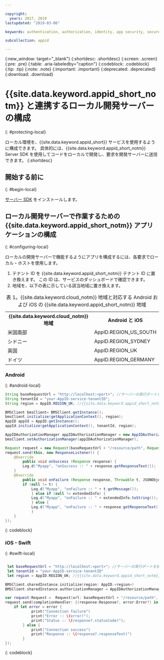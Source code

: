 ```yaml
---

copyright:
  years: 2017, 2019
lastupdated: "2019-03-06"

keywords: authentication, authorization, identity, app security, secure

subcollection: appid

---
```


{:new_window: target="_blank"}
{:shortdesc: .shortdesc}
{:screen: .screen}
{:pre: .pre}
{:table: .aria-labeledby="caption"}
{:codeblock: .codeblock}
{:tip: .tip}
{:note: .note}
{:important: .important}
{:deprecated: .deprecated}
{:download: .download}


#  {{site.data.keyword.appid_short_notm}} と連携するローカル開発サーバーの構成
{: #protecting-local}

ローカル環境を、{{site.data.keyword.appid_short}} サービスを使用するように構成できます。 具体的には、{{site.data.keyword.appid_short_notm}} Server SDK を使用してコードをローカルで開発し、要求を開発サーバーに送信できます。
{:shortdesc}


## 開始する前に
{: #begin-local}

[サーバー SDK](/docs/services/appid?topic=appid-web-apps) をインストールします。


## ローカル開発サーバーで作業するための {{site.data.keyword.appid_short_notm}} アプリケーションの構成
{: #configuring-local}

ローカルの開発サーバーで機能するようにアプリを構成するには、各要求でローカル・ホストを使用します。

1. テナント ID を {{site.data.keyword.appid_short_notm}} テナント ID に置き換えます。 この ID は、サービスのダッシュボードで確認できます。
2. 地域を、以下の表に示している該当地域に置き換えます。

<table> <caption> 表 1。{{site.data.keyword.cloud_notm}} 地域と対応する Android および iOS の {{site.data.keyword.appid_short_notm}} 地域 </caption>
<tr>
  <th> {{site.data.keyword.cloud_notm}} 地域 </th>
  <th> Android と iOS </th>
</tr>
<tr>
  <td> 米国南部 </td>
  <td> AppID.REGION_US_SOUTH </td>
</tr>
<tr>
  <td> シドニー </td>
  <td> AppID.REGION_SYDNEY </td>
</tr>
<tr>
  <td> 英国 </td>
  <td> AppID.REGION_UK </td>
</tr>
<tr>
  <td> ドイツ </td>
  <td> AppID.REGION_GERMANY </td>
</tr>
</table>



### Android
{: #android-local}


```java
String baseRequestUrl = "http://localhost:<port>"; //サーバーの実行ポートを設定
String tenantId = "your-AppID-service-tenantID";
String region = AppID.REGION_UK; //{{site.data.keyword.appid_short_notm}} アプリケーションの地域をここで設定。 現在使用可能な値は AppID.REGION_US_SOUTH、AppID.REGION_SYDNEY、 AppID.REGION_GERMANY、または AppID.REGION_UK。

BMSClient bmsClient= BMSClient.getInstance();
bmsClient.initialize(getApplicationContext(), region);
AppID appId = AppID.getInstance();
appId.initialize(getApplicationContext(), tenantId, region);

AppIDAuthorizationManager appIDAuthorizationManager = new AppIDAuthorizationManager(appId);
bmsClient.setAuthorizationManager(appIDAuthorizationManager);

Request request = new Request(baseRequestUrl + "/resource/path", Request.GET);
request.send(this, new ResponseListener() {
    @Override
		public void onSuccess (Response response) {
        Log.d("Myapp", "onSuccess :: " + response.getResponseText());
	}
    @Override
		public void onFailure (Response response, Throwable t, JSONObject extendedInfo) {
        if (null != t) {
            Log.d("Myapp", "onFailure :: " + t.getMessage());
			} else if (null != extendedInfo) {
            Log.d("Myapp", "onFailure :: " + extendedInfo.toString());
			} else {
            Log.d("Myapp", "onFailure :: " + response.getResponseText());
			}
    }
});
```
{: codeblock}

### iOS - Swift
{: #swift-local}
```swift

 let baseRequestUrl = "http://localhost:<port>"; //サーバーの実行ポートを設定
 let tenantId = "your-AppID-service-tenantID"
 let region = AppID.REGION_UK; //{{site.data.keyword.appid_short_notm}} アプリケーションの地域をここで設定。 現在使用可能な値は AppID.REGION_US_SOUTH、AppID.REGION_SYDNEY、 AppID.REGION_GERMANY、または AppID.REGION_UK。

BMSClient.sharedInstance.initialize(region: AppID.<region>)
BMSClient.sharedInstance.authorizationManager = AppIDAuthorizationManager(appid:AppID.sharedInstance)

var request:Request =  Request(url: baseRequestUrl + "/resource/path", method: HttpMethod.GET)
request.send(completionHandler: {(response:Response?, error:Error?) in
    if let error = error {
            print("Connection failure")
     		print("Error :: \(error)");
     		print("Status :: \(response?.statusCode)");
    	} else {
            print("Connection success")
            print("Response :: \(response?.responseText)")
        }
});
```
{: codeblock}
